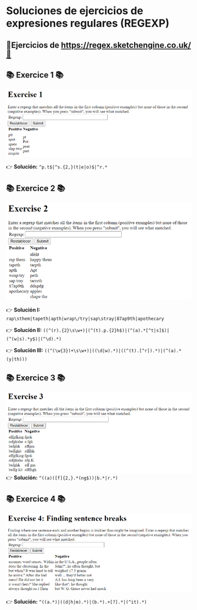 # Soluciones de ejercicios de expresiones regulares (REGEXP)
## 📖Ejercicios de https://regex.sketchengine.co.uk/📖 

## 📚 **Exercice 1** 📚
![Error, la imagen no se ha podido cargar](https://raw.githubusercontent.com/DavidBernalGonzalez/SolucionesEjerciciosBootcampJava/main/1.%20Regexp/regex.sketchengine.co.uk/Ejercicio1.png?raw=true  "Enunciado ejercicio 1")

👉 **Solución:** ``^p.t$|^s.{2,}(t|e|o)$|^r.*``

## 📚 **Exercice 2** 📚
![Error, la imagen no se ha podido cargar](https://raw.githubusercontent.com/DavidBernalGonzalez/SolucionesEjerciciosBootcampJava/main/1.%20Regexp/regex.sketchengine.co.uk/Ejercicio2.png?raw=true  "Enunciado ejercicio 2")

👉 **Solución I:** ``rap\sthem|tapeth|apth|wrap\/try|sap\stray|87ap9th|apothecary``  


👉 **Solución II:** ``((^(r).{2}\s\w+)|(^(t).p.{2}h$)|(^(a).*[^t|s]$)|(^(w|s).*y$)|(^\d).*)``  

👉 **Solución III:** ``((^(\w{3})+\s\w+)|((\d|w).*)|((^(t).[^r]).*)|(^(a).*(y|th)))``	

## 📚 **Exercice 3** 📚
![Error, la imagen no se ha podido cargar](https://raw.githubusercontent.com/DavidBernalGonzalez/SolucionesEjerciciosBootcampJava/main/1.%20Regexp/regex.sketchengine.co.uk/Ejercicio3.png?raw=true  "Enunciado ejercicio 3")
👉 **Solución:** ``^((a)([f]{2,}.*(ng$))|b.*|r.*)``  

## 📚 **Exercice 4** 📚
![Error, la imagen no se ha podido cargar](https://raw.githubusercontent.com/DavidBernalGonzalez/SolucionesEjerciciosBootcampJava/main/1.%20Regexp/regex.sketchengine.co.uk/Ejercicio4.png?raw=true  "Enunciado ejercicio 4")

👉 **Solución:** ``^((a.*)|((d|h|m).*)|(b.*).+[?].*|(^it).*)``  
